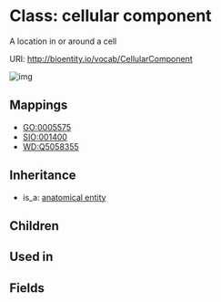 # Class: cellular component


A location in or around a cell

URI: http://bioentity.io/vocab/CellularComponent

![img](http://yuml.me/diagram/nofunky/class/\[AnatomicalEntity]^-\[CellularComponent],%20)
## Mappings

 * [GO:0005575](http://purl.obolibrary.org/obo/GO_0005575)
 * [SIO:001400](http://semanticscience.org/resource/SIO_001400)
 * [WD:Q5058355](http://purl.obolibrary.org/obo/WD_Q5058355)
## Inheritance

 *  is_a: [anatomical entity](AnatomicalEntity.md)
## Children

## Used in

## Fields


